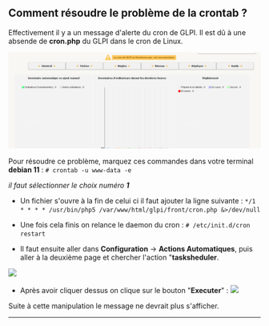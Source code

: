## Comment résoudre le problème de la crontab ?

Effectivement il y a un message d'alerte du cron de GLPI. Il est dû à une absende de **cron.php** du GLPI dans le cron de Linux.

![](Img/cronmessage.PNG)

Pour résoudre ce problème, marquez ces commandes dans votre terminal **debian 11** :
```# crontab -u www-data -e```

*il faut sélectionner le choix numéro **1***

- Un fichier s'ouvre à la fin de celui ci il faut ajouter la ligne suivante : ```*/1 * * * * /usr/bin/php5 /var/www/html/glpi/front/cron.php &>/dev/null```

- Une fois cela finis on relance le daemon du cron :
```# /etc/init.d/cron restart```

- Il faut ensuite aller dans **Configuration** → **Actions Automatiques**, puis aller à la deuxième page et chercher l'action "**tasksheduler**.

![](Img/cron1.PNG)

- Après avoir cliquer dessus on clique sur le bouton "**Executer**" :
![](Img/cron2.PNG)

Suite à cette manipulation le message ne devrait plus s'afficher.

---